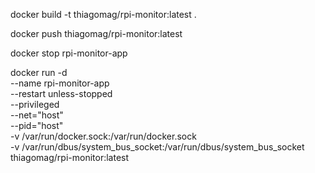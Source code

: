 docker build -t thiagomag/rpi-monitor:latest .

docker push thiagomag/rpi-monitor:latest

docker stop rpi-monitor-app

docker run -d \
  --name rpi-monitor-app \
  --restart unless-stopped \
  --privileged \
  --net="host" \
  --pid="host" \
  -v /var/run/docker.sock:/var/run/docker.sock \
  -v /var/run/dbus/system_bus_socket:/var/run/dbus/system_bus_socket \
  thiagomag/rpi-monitor:latest